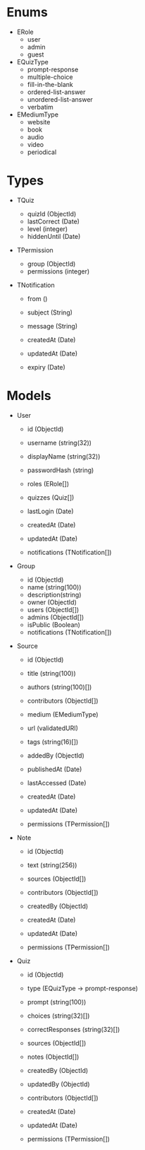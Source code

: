 <!-- This markdown can be viewed as a mindmap using the MarkMap VS Code extension.

MarkMap can also export the mindmap into an HTML file that uses SVG to draw the mindmap -->

# Enums

-   ERole
    -   user
    -   admin
    -   guest
-   EQuizType
    -   prompt-response
    -   multiple-choice
    -   fill-in-the-blank
    -   ordered-list-answer
    -   unordered-list-answer
    -   verbatim
-   EMediumType
    -   website
    -   book
    -   audio
    -   video
    -   periodical

# Types

-   TQuiz
    -   quizId (ObjectId)
    -   lastCorrect (Date)
    -   level (integer)
    -   hiddenUntil (Date)

-   TPermission
    -   group (ObjectId)
    -   permissions (integer)

-   TNotification
    -   from ()
    -   subject (String)
    -   message (String)

    -   createdAt (Date)
    -   updatedAt (Date)
    -   expiry (Date)


# Models

-   User

    -   id (ObjectId)

    -   username (string(32))
    -   displayName (string(32))
    -   passwordHash (string)
    -   roles (ERole[])
    -   quizzes (Quiz[])
    -   lastLogin (Date)

    -   createdAt (Date)
    -   updatedAt (Date)
    
    -   notifications (TNotification[])

-   Group

    -   id (ObjectId)
    -   name (string(100))
    -   description(string)
    -   owner (ObjectId)
    -   users (ObjectId[])
    -   admins (ObjectId[])
    -   isPublic (Boolean)
    -   notifications (TNotification[])

-   Source

    -   id (ObjectId)

    -   title (string(100))
    -   authors (string(100)[])
    -   contributors (ObjectId[])
    -   medium (EMediumType)
    -   url (validatedURI)
    -   tags (string(16)[])

    -   addedBy (ObjectId)
    -   publishedAt (Date)
    -   lastAccessed (Date)

    -   createdAt (Date)
    -   updatedAt (Date)
    -   permissions (TPermission[])

-   Note

    -   id (ObjectId)

    -   text (string(256))
    -   sources (ObjectId[])
    -   contributors (ObjectId[])
    -   createdBy (ObjectId)

    -   createdAt (Date)
    -   updatedAt (Date)
    -   permissions (TPermission[])

-   Quiz

    -   id (ObjectId)

    -   type (EQuizType -> prompt-response)
    -   prompt (string(100))
    -   choices (string(32)[])
    -   correctResponses (string(32)[])

    -   sources (ObjectId[])
    -   notes (ObjectId[])
    -   createdBy (ObjectId)
    -   updatedBy (ObjectId)
    -   contributors (ObjectId[])

    -   createdAt (Date)
    -   updatedAt (Date)
    -   permissions (TPermission[])
